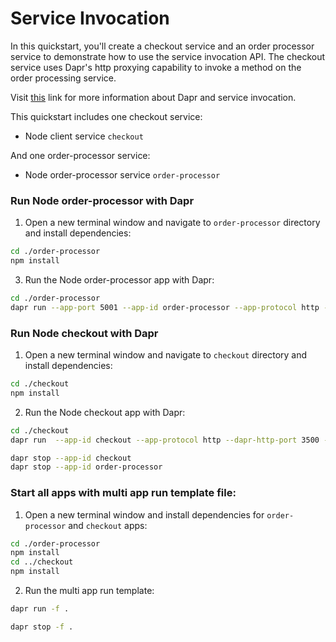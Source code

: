 # Service Invocation

In this quickstart, you'll create a checkout service and an order processor service to demonstrate how to use the service invocation API. The checkout service uses Dapr's http proxying capability to invoke a method on the order processing service.

Visit [this](https://docs.dapr.io/developing-applications/building-blocks/service-invocation/) link for more information about Dapr and service invocation.

This quickstart includes one checkout service:

- Node client service `checkout` 

And one order-processor service: 
 
- Node order-processor service `order-processor`

### Run Node order-processor with Dapr

1. Open a new terminal window and navigate to `order-processor` directory and install dependencies: 

<!-- STEP
name: Install Node dependencies
-->

```bash
cd ./order-processor
npm install
```

<!-- END_STEP -->

3. Run the Node order-processor app with Dapr: 

<!-- STEP
name: Run order-processor service
expected_stdout_lines:
  - '== APP == Order received: { orderId: 10 }'
  - "Exited App successfully"
expected_stderr_lines:
output_match_mode: substring
background: true
sleep: 15
-->

```bash
cd ./order-processor
dapr run --app-port 5001 --app-id order-processor --app-protocol http --dapr-http-port 3501 -- npm start
```

<!-- END_STEP -->

### Run Node checkout with Dapr

1. Open a new terminal window and navigate to `checkout` directory and install dependencies: 

<!-- STEP
name: Install Node dependencies
-->

```bash
cd ./checkout
npm install
```

<!-- END_STEP -->

2. Run the Node checkout app with Dapr: 

<!-- STEP
name: Run checkout service
expected_stdout_lines:
  - '== APP == Order passed: {"orderId":1}'
  - '== APP == Order passed: {"orderId":2}'
  - "Exited App successfully"
expected_stderr_lines:
output_match_mode: substring
background: true
sleep: 15
-->
    
```bash
cd ./checkout
dapr run  --app-id checkout --app-protocol http --dapr-http-port 3500 -- npm start
```

<!-- END_STEP -->

```bash
dapr stop --app-id checkout
dapr stop --app-id order-processor
```

### Start all apps with multi app run template file:

1. Open a new terminal window and install dependencies for `order-processor` and `checkout` apps:

<!-- STEP
name: Install Node dependencies for order-processor and checkout
-->

```bash
cd ./order-processor
npm install
cd ../checkout
npm install
```

<!-- END_STEP -->

2. Run the multi app run template:

<!-- STEP
name: Run multi app run template
expected_stdout_lines:
  - 'This is a preview feature and subject to change in future releases'
  - 'Validating config and starting app "order-processor"'
  - 'Started Dapr with app id "order-processor"'
  - 'Writing log files to directory'
  - 'Validating config and starting app "checkout"'
  - 'Started Dapr with app id "checkout"'
  - 'Writing log files to directory'
expected_stderr_lines:
output_match_mode: substring
background: true
sleep: 15
-->

```bash
dapr run -f .
```

<!-- END_STEP -->

```bash
dapr stop -f .
```